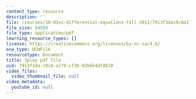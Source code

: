 ```yaml
---
content_type: resource
description: ''
file: /courses/18-03sc-differential-equations-fall-2011/7913f3dac9c8a179cf3b92b6b4dfd810_yD0_EQLxHcw.pdf
file_size: 54594
file_type: application/pdf
learning_resource_types: []
license: https://creativecommons.org/licenses/by-nc-sa/4.0/
ocw_type: OCWFile
resourcetype: Document
title: 3play pdf file
uid: 7913f3da-c9c8-a179-cf3b-92b6b4dfd810
video_files:
  video_thumbnail_file: null
video_metadata:
  youtube_id: null
---
```


